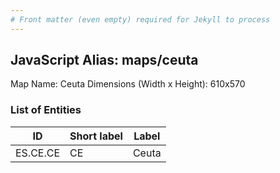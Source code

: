 ```yaml
---
# Front matter (even empty) required for Jekyll to process
---
```


## JavaScript Alias: maps/ceuta

Map Name: Ceuta
Dimensions (Width x Height): 610x570





### List of Entities

ID | Short label | Label
---|---|---|
ES.CE.CE | CE | Ceuta